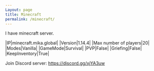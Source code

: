 ```yaml
---
Layout: page
title: Minecraft
permalink: /minecraft/
---
```


I have minecraft server.

|IP|minecraft.mika.global|
|Version|1.14.4|
|Max number of players|20|
|Modes|Vanilla|
|GameMode|Survival|
|PVP|False|
|Griefing|False|
|KeepInventory|True|

Join Discord server: <https://discord.gg/xjYA3uw>
